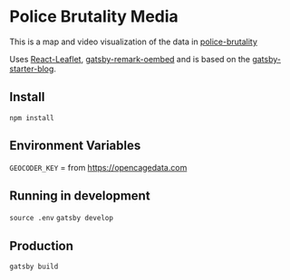 # Police Brutality Media

This is a map and video visualization of the data in [police-brutality](https://github.com/2020PB/police-brutality/)

Uses [React-Leaflet](https://react-leaflet.js.org), [gatsby-remark-oembed](https://github.com/raae/gatsby-remark-oembed) and is based on the [gatsby-starter-blog](https://github.com/gatsbyjs/gatsby-starter-blog).

## Install

`npm install`

## Environment Variables
`GEOCODER_KEY` = from https://opencagedata.com

## Running in development

`source .env`
`gatsby develop`

## Production

`gatsby build`